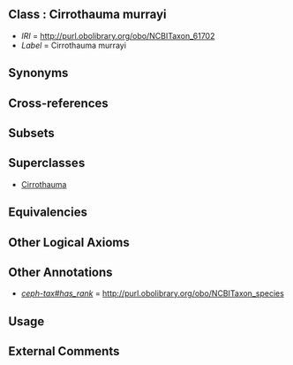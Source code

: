 
## Class : Cirrothauma murrayi

 * *IRI* = http://purl.obolibrary.org/obo/NCBITaxon_61702
 * *Label* = Cirrothauma murrayi

## Synonyms


## Cross-references


## Subsets


## Superclasses

 * [Cirrothauma](../../NCBITaxon/01/NCBITaxon_61701.md)

## Equivalencies


## Other Logical Axioms


## Other Annotations

 * *[ceph-tax#has_rank](../../ceph-tax#has/nk/ceph-tax#has_rank.md)* = http://purl.obolibrary.org/obo/NCBITaxon_species

## Usage


## External Comments

